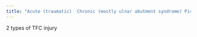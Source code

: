 ```yaml
---
title: "Acute (traumatic)  Chronic (mostly ulnar abutment syndrome) Pic shows contrast going from radiocarpal jt through tear (black arrow) into RU jt."
---
```

2 types of TFC injury

